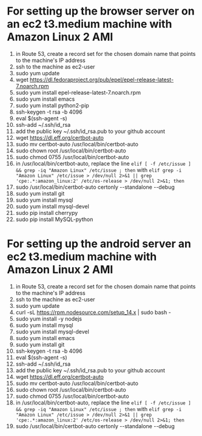 # For setting up the browser server on an ec2 t3.medium machine with Amazon Linux 2 AMI

1) in Route 53, create a record set for the chosen domain name that points to the machine's IP address
2) ssh to the machine as ec2-user
3) sudo yum update
4) wget https://dl.fedoraproject.org/pub/epel/epel-release-latest-7.noarch.rpm
5) sudo yum install epel-release-latest-7.noarch.rpm 
6) sudo yum install emacs
7) sudo yum install python2-pip
8) ssh-keygen -t rsa -b 4096
9) eval $(ssh-agent -s)
10) ssh-add ~/.ssh/id_rsa
11) add the public key  ~/.ssh/id_rsa.pub to your github account
12) wget https://dl.eff.org/certbot-auto
13) sudo mv certbot-auto /usr/local/bin/certbot-auto
14) sudo chown root /usr/local/bin/certbot-auto
15) sudo chmod 0755 /usr/local/bin/certbot-auto
16) in /usr/local/bin/certbot-auto, replace the line `elif [ -f /etc/issue ] && grep -iq "Amazon Linux" /etc/issue ; then` with `elif grep -i "Amazon Linux" /etc/issue > /dev/null 2>&1 || grep 'cpe:.*:amazon_linux:2' /etc/os-release > /dev/null 2>&1; then`
17) sudo /usr/local/bin/certbot-auto certonly --standalone --debug 
18) sudo yum install git
19) sudo yum install mysql
20) sudo yum install mysql-devel
21) sudo pip install cherrypy
22) sudo pip install MySQL-python

# For setting up the android server an ec2 t3.medium machine with Amazon Linux 2 AMI
1) in Route 53, create a record set for the chosen domain name that points to the machine's IP address
2) ssh to the machine as ec2-user
3) sudo yum update
4) curl -sL https://rpm.nodesource.com/setup_14.x | sudo bash -
5) sudo yum install -y nodejs
6) sudo yum install mysql
7) sudo yum install mysql-devel
8) sudo yum install emacs
9) sudo yum install git
10) ssh-keygen -t rsa -b 4096
11) eval $(ssh-agent -s)
12) ssh-add ~/.ssh/id_rsa
13) add the public key  ~/.ssh/id_rsa.pub to your github account
14) wget https://dl.eff.org/certbot-auto
15) sudo mv certbot-auto /usr/local/bin/certbot-auto
16) sudo chown root /usr/local/bin/certbot-auto
17) sudo chmod 0755 /usr/local/bin/certbot-auto
18) in /usr/local/bin/certbot-auto, replace the line `elif [ -f /etc/issue ] && grep -iq "Amazon Linux" /etc/issue ; then` with `elif grep -i "Amazon Linux" /etc/issue > /dev/null 2>&1 || grep 'cpe:.*:amazon_linux:2' /etc/os-release > /dev/null 2>&1; then`
19) sudo /usr/local/bin/certbot-auto certonly --standalone --debug 

